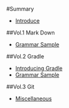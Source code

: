 #Summary

* [Introduce](README.md)

##Vol.1 Mark Down

* [Grammar Sample](notes/markdown/Sample.md)

##Vol.2 Gradle

* [Introducing Gradle](notes/gradle/IntroducingGradle.md)
* [Grammar Sample](notes/gradle/reference/sample.gradle)

##Vol.3 Git

* [Miscellaneous](notes/git/miscellaneous.md)

